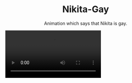<h1 align = "center">Nikita-Gay</h1>
<p align = "center">Animation which says that Nikita is gay.</p>
<video src="https://cdn.discordapp.com/attachments/974221006069694465/1066012385380421652/Desktop_2023.01.20_-_17.03.42.07.mp4" autoplay></video>
